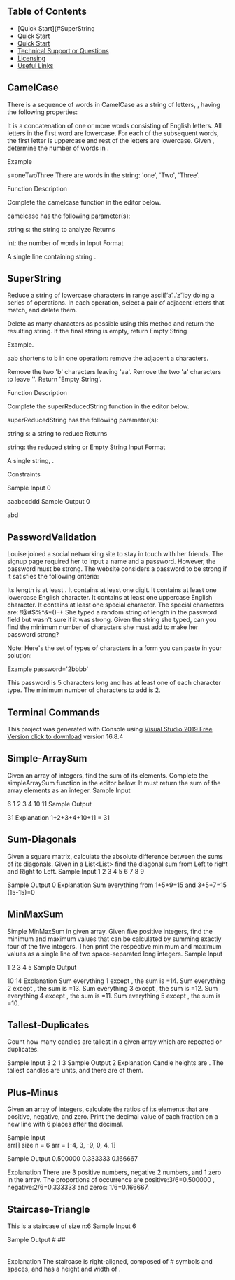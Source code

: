 ﻿## Table of Contents
* [Quick Start](#SuperString
* [Quick Start](#CamelCase)
* [Quick Start](#PasswordValidation)
* [Technical Support or Questions](#technical-support-or-questions)
* [Licensing](#licensing)
* [Useful Links](#useful-links)
## CamelCase
There is a sequence of words in CamelCase as a string of letters, , having the following properties:

It is a concatenation of one or more words consisting of English letters.
All letters in the first word are lowercase.
For each of the subsequent words, the first letter is uppercase and rest of the letters are lowercase.
Given , determine the number of words in .

Example

s=oneTwoThree
There are  words in the string: 'one', 'Two', 'Three'.

Function Description

Complete the camelcase function in the editor below.

camelcase has the following parameter(s):

string s: the string to analyze
Returns

int: the number of words in 
Input Format

A single line containing string .
## SuperString

Reduce a string of lowercase characters in range ascii[‘a’..’z’]by doing a series of operations. In each operation, select a pair of adjacent letters that match, and delete them.

Delete as many characters as possible using this method and return the resulting string. If the final string is empty, return Empty String

Example.


aab shortens to b in one operation: remove the adjacent a characters.


Remove the two 'b' characters leaving 'aa'. Remove the two 'a' characters to leave ''. Return 'Empty String'.

Function Description

Complete the superReducedString function in the editor below.

superReducedString has the following parameter(s):

string s: a string to reduce
Returns

string: the reduced string or Empty String
Input Format

A single string, .

Constraints

Sample Input 0

aaabccddd
Sample Output 0

abd

## PasswordValidation

Louise joined a social networking site to stay in touch with her friends. The signup page required her to input a name and a password. However, the password must be strong. The website considers a password to be strong if it satisfies the following criteria:

Its length is at least .
It contains at least one digit.
It contains at least one lowercase English character.
It contains at least one uppercase English character.
It contains at least one special character. The special characters are: !@#$%^&*()-+
She typed a random string of length  in the password field but wasn't sure if it was strong. Given the string she typed, can you find the minimum number of characters she must add to make her password strong?

Note: Here's the set of types of characters in a form you can paste in your solution:

Example
password='2bbbb'


This password is 5 characters long and has at least one of each character type. The minimum number of characters to add is 2.

## Terminal Commands

This project was generated with Console using [Visual Studio 2019 Free Version click to download](https://visualstudio.microsoft.com/downloads/) version 16.8.4

## Simple-ArraySum
Given an array of integers, find the sum of its elements.
Complete the simpleArraySum function in the editor below. It must return the sum of the array elements as an integer.
Sample Input

6
1 2 3 4 10 11
Sample Output

31
Explanation
1+2+3+4+10+11 = 31

## Sum-Diagonals
Given a square matrix, calculate the absolute difference between the sums of its diagonals.
Given in a List<List<int>> find the diagonal sum from Left to right and Right to Left.
Sample Input 
1 2 3
4 5 6
7 8 9

Sample Output
0
Explanation
Sum everything from 1+5+9=15 and 3+5+7=15 (15-15)=0


## MinMaxSum
Simple MinMaxSum in given array.
Given five positive integers, find the minimum and maximum values that can be calculated by summing exactly four of the five integers. 
Then print the respective minimum and maximum values as a single line of two space-separated long integers.
Sample Input

1 2 3 4 5
Sample Output

10 14
Explanation
Sum everything 1 except , the sum is =14.
Sum everything 2 except , the sum is =13.
Sum everything 3 except , the sum is =12.
Sum everything 4 except , the sum is =11.
Sum everything 5 except , the sum is =10.

## Tallest-Duplicates
Count how many candles are tallest in a given array which are repeated or duplicates.

Sample Input
3 2 1 3
Sample Output
2
Explanation
Candle heights are . The tallest candles are  units, and there are  of them.

## Plus-Minus
Given an array of integers, calculate the ratios of its elements that are positive, negative, and zero. 
Print the decimal value of each fraction on a new line with 6 places after the decimal.

Sample Input  
arr[] size n = 6
arr = [-4, 3, -9, 0, 4, 1]

Sample Output
0.500000
0.333333
0.166667

Explanation
There are 3 positive numbers,  negative 2 numbers, and 1 zero in the array.
The proportions of occurrence are positive:3/6=0.500000 , negative:2/6=0.333333  and zeros: 1/6=0.166667.


## Staircase-Triangle
This is a staircase of size n:6
Sample Input
6 

Sample Output
     #
    ##
   ###
  ####
 #####
######

Explanation
The staircase is right-aligned, composed of # symbols and spaces, and has a height and width of .